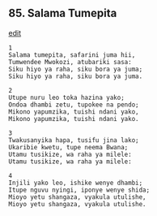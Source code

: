 ## 85. Salama Tumepita
[edit](https://docs.google.com/document/d/1ZQTlAR2agqMcJL0dZ8CtG0I5C2eE2S2K/edit?mode=html)




    1
    Salama tumepita, safarini juma hii,
    Tumwendee Mwokozi, atubariki sasa:
    Siku hiyo ya raha, siku bora ya juma;
    Siku hiyo ya raha, siku bora ya juma.

    2
    Utupe nuru leo toka hazina yako;
    Ondoa dhambi zetu, tupokee na pendo;
    Mikono yapumzika, tuishi ndani yako,
    Mikono yapumzika, tuishi ndani yako.

    3
    Twakusanyika hapa, tusifu jina lako;
    Ukaribie kwetu, tupe neema Bwana;
    Utamu tusikize, wa raha ya milele:
    Utamu tusikize, wa raha ya milele:

    4
    Injili yako leo, ishike wenye dhambi;
    Itupe nguvu nyingi, iponye wenye shida;
    Mioyo yetu shangaza, vyakula utulishe,
    Mioyo yetu shangaza, vyakula utulishe.


